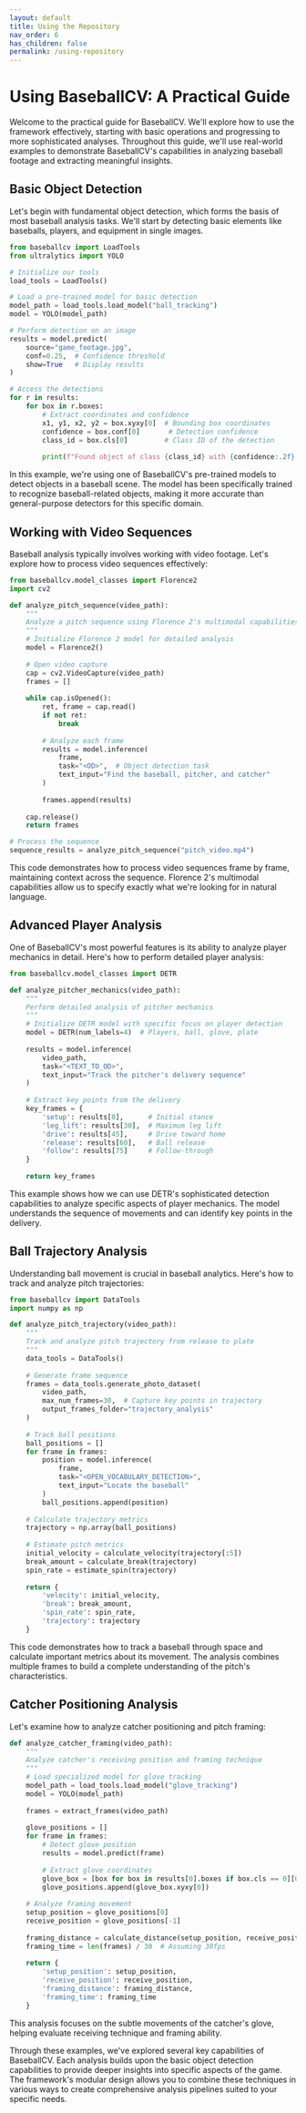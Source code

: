 ```yaml
---
layout: default
title: Using the Repository
nav_order: 6
has_children: false
permalink: /using-repository
---
```


# Using BaseballCV: A Practical Guide

Welcome to the practical guide for BaseballCV. We'll explore how to use the framework effectively, starting with basic operations and progressing to more sophisticated analyses. Throughout this guide, we'll use real-world examples to demonstrate BaseballCV's capabilities in analyzing baseball footage and extracting meaningful insights.

## Basic Object Detection

Let's begin with fundamental object detection, which forms the basis of most baseball analysis tasks. We'll start by detecting basic elements like baseballs, players, and equipment in single images.

```python
from baseballcv import LoadTools
from ultralytics import YOLO

# Initialize our tools
load_tools = LoadTools()

# Load a pre-trained model for basic detection
model_path = load_tools.load_model("ball_tracking")
model = YOLO(model_path)

# Perform detection on an image
results = model.predict(
    source="game_footage.jpg",
    conf=0.25,  # Confidence threshold
    show=True   # Display results
)

# Access the detections
for r in results:
    for box in r.boxes:
        # Extract coordinates and confidence
        x1, y1, x2, y2 = box.xyxy[0]  # Bounding box coordinates
        confidence = box.conf[0]       # Detection confidence
        class_id = box.cls[0]         # Class ID of the detection
        
        print(f"Found object of class {class_id} with {confidence:.2f} confidence")
```

In this example, we're using one of BaseballCV's pre-trained models to detect objects in a baseball scene. The model has been specifically trained to recognize baseball-related objects, making it more accurate than general-purpose detectors for this specific domain.

## Working with Video Sequences

Baseball analysis typically involves working with video footage. Let's explore how to process video sequences effectively:

```python
from baseballcv.model_classes import Florence2
import cv2

def analyze_pitch_sequence(video_path):
    """
    Analyze a pitch sequence using Florence 2's multimodal capabilities
    """
    # Initialize Florence 2 model for detailed analysis
    model = Florence2()
    
    # Open video capture
    cap = cv2.VideoCapture(video_path)
    frames = []
    
    while cap.isOpened():
        ret, frame = cap.read()
        if not ret:
            break
            
        # Analyze each frame
        results = model.inference(
            frame,
            task="<OD>",  # Object detection task
            text_input="Find the baseball, pitcher, and catcher"
        )
        
        frames.append(results)
    
    cap.release()
    return frames

# Process the sequence
sequence_results = analyze_pitch_sequence("pitch_video.mp4")
```

This code demonstrates how to process video sequences frame by frame, maintaining context across the sequence. Florence 2's multimodal capabilities allow us to specify exactly what we're looking for in natural language.

## Advanced Player Analysis

One of BaseballCV's most powerful features is its ability to analyze player mechanics in detail. Here's how to perform detailed player analysis:

```python
from baseballcv.model_classes import DETR

def analyze_pitcher_mechanics(video_path):
    """
    Perform detailed analysis of pitcher mechanics
    """
    # Initialize DETR model with specific focus on player detection
    model = DETR(num_labels=4)  # Players, ball, glove, plate
    
    results = model.inference(
        video_path,
        task="<TEXT_TO_OD>",
        text_input="Track the pitcher's delivery sequence"
    )
    
    # Extract key points from the delivery
    key_frames = {
        'setup': results[0],      # Initial stance
        'leg_lift': results[30],  # Maximum leg lift
        'drive': results[45],     # Drive toward home
        'release': results[60],   # Ball release
        'follow': results[75]     # Follow-through
    }
    
    return key_frames
```

This example shows how we can use DETR's sophisticated detection capabilities to analyze specific aspects of player mechanics. The model understands the sequence of movements and can identify key points in the delivery.

## Ball Trajectory Analysis

Understanding ball movement is crucial in baseball analytics. Here's how to track and analyze pitch trajectories:

```python
from baseballcv import DataTools
import numpy as np

def analyze_pitch_trajectory(video_path):
    """
    Track and analyze pitch trajectory from release to plate
    """
    data_tools = DataTools()
    
    # Generate frame sequence
    frames = data_tools.generate_photo_dataset(
        video_path,
        max_num_frames=30,  # Capture key points in trajectory
        output_frames_folder="trajectory_analysis"
    )
    
    # Track ball positions
    ball_positions = []
    for frame in frames:
        position = model.inference(
            frame,
            task="<OPEN_VOCABULARY_DETECTION>",
            text_input="Locate the baseball"
        )
        ball_positions.append(position)
    
    # Calculate trajectory metrics
    trajectory = np.array(ball_positions)
    
    # Estimate pitch metrics
    initial_velocity = calculate_velocity(trajectory[:5])
    break_amount = calculate_break(trajectory)
    spin_rate = estimate_spin(trajectory)
    
    return {
        'velocity': initial_velocity,
        'break': break_amount,
        'spin_rate': spin_rate,
        'trajectory': trajectory
    }
```

This code demonstrates how to track a baseball through space and calculate important metrics about its movement. The analysis combines multiple frames to build a complete understanding of the pitch's characteristics.

## Catcher Positioning Analysis

Let's examine how to analyze catcher positioning and pitch framing:

```python
def analyze_catcher_framing(video_path):
    """
    Analyze catcher's receiving position and framing technique
    """
    # Load specialized model for glove tracking
    model_path = load_tools.load_model("glove_tracking")
    model = YOLO(model_path)
    
    frames = extract_frames(video_path)
    
    glove_positions = []
    for frame in frames:
        # Detect glove position
        results = model.predict(frame)
        
        # Extract glove coordinates
        glove_box = [box for box in results[0].boxes if box.cls == 0][0]
        glove_positions.append(glove_box.xyxy[0])
    
    # Analyze framing movement
    setup_position = glove_positions[0]
    receive_position = glove_positions[-1]
    
    framing_distance = calculate_distance(setup_position, receive_position)
    framing_time = len(frames) / 30  # Assuming 30fps
    
    return {
        'setup_position': setup_position,
        'receive_position': receive_position,
        'framing_distance': framing_distance,
        'framing_time': framing_time
    }
```

This analysis focuses on the subtle movements of the catcher's glove, helping evaluate receiving technique and framing ability.

Through these examples, we've explored several key capabilities of BaseballCV. Each analysis builds upon the basic object detection capabilities to provide deeper insights into specific aspects of the game. The framework's modular design allows you to combine these techniques in various ways to create comprehensive analysis pipelines suited to your specific needs.